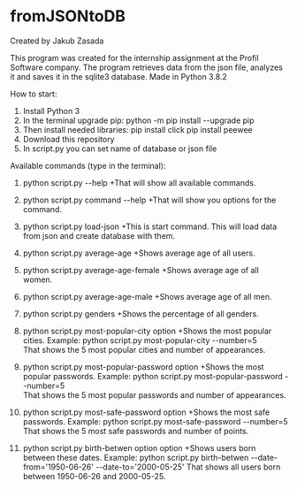 # fromJSONtoDB
Created by Jakub Zasada

This program was created for the internship assignment at the Profil Software company.
The program retrieves data from the json file, analyzes it and saves it in the sqlite3 database. Made in Python 3.8.2

How to start:

1. Install Python 3
2. In the terminal upgrade pip: python -m pip install --upgrade pip
3. Then install needed libraries:
   pip install click
   pip install peewee
4. Download this repository
5. In script.py you can set name of database or json file

Available commands (type in the terminal):
1.  python script.py --help                                    +That will show all available commands.
2.  python script.py command --help                            +That will show you options for the command.
  
3.  python script.py load-json                                 +This is start command. This will load data from json and create database with them.
  
4.  python script.py average-age                               +Shows average age of all users.
5.  python script.py average-age-female                        +Shows average age of all women.
6.  python script.py average-age-male                          +Shows average age of all men.
7.  python script.py genders                                   +Shows the percentage of all genders.
8.  python script.py most-popular-city option                  +Shows the most popular cities. Example: python script.py most-popular-city --number=5  
                                                              That shows the 5 most popular cities and number of appearances.
9.  python script.py most-popular-password option              +Shows the most popular passwords. Example: python script.py most-popular-password --number=5  
                                                              That shows the 5 most popular passwords and number of appearances.                                            
10.  python script.py most-safe-password option                 +Shows the most safe passwords. Example: python script.py most-safe-password --number=5  
                                                              That shows the 5 most safe passwords and number of points. 
11.  python script.py birth-betwen option option                +Shows users born between these dates. Example: python script.py birth-betwen --date-from='1950-06-26' --date-to='2000-05-25'
                                                              That shows all users born between 1950-06-26 and 2000-05-25.
